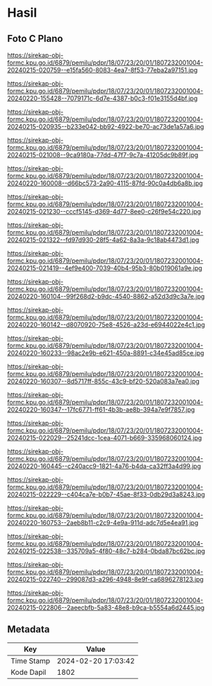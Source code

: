 # Hasil

## Foto C Plano

https://sirekap-obj-formc.kpu.go.id/6879/pemilu/pdpr/18/07/23/20/01/1807232001004-20240215-020759--e15fa560-8083-4ea7-8f53-77eba2a97151.jpg

https://sirekap-obj-formc.kpu.go.id/6879/pemilu/pdpr/18/07/23/20/01/1807232001004-20240220-155428--7079171c-6d7e-4387-b0c3-f01e3155d4bf.jpg

https://sirekap-obj-formc.kpu.go.id/6879/pemilu/pdpr/18/07/23/20/01/1807232001004-20240215-020935--b233e042-bb92-4922-be70-ac73de1a57a6.jpg

https://sirekap-obj-formc.kpu.go.id/6879/pemilu/pdpr/18/07/23/20/01/1807232001004-20240215-021008--9ca9180a-77dd-47f7-9c7a-41205dc9b89f.jpg

https://sirekap-obj-formc.kpu.go.id/6879/pemilu/pdpr/18/07/23/20/01/1807232001004-20240220-160008--d66bc573-2a90-4115-87fd-90c0a4db6a8b.jpg

https://sirekap-obj-formc.kpu.go.id/6879/pemilu/pdpr/18/07/23/20/01/1807232001004-20240215-021230--cccf5145-d369-4d77-8ee0-c26f9e54c220.jpg

https://sirekap-obj-formc.kpu.go.id/6879/pemilu/pdpr/18/07/23/20/01/1807232001004-20240215-021322--fd97d930-28f5-4a62-8a3a-9c18ab4473d1.jpg

https://sirekap-obj-formc.kpu.go.id/6879/pemilu/pdpr/18/07/23/20/01/1807232001004-20240215-021419--4ef9e400-7039-40b4-95b3-80b019061a9e.jpg

https://sirekap-obj-formc.kpu.go.id/6879/pemilu/pdpr/18/07/23/20/01/1807232001004-20240220-160104--99f268d2-b9dc-4540-8862-a52d3d9c3a7e.jpg

https://sirekap-obj-formc.kpu.go.id/6879/pemilu/pdpr/18/07/23/20/01/1807232001004-20240220-160142--d8070920-75e8-4526-a23d-e6944022e4c1.jpg

https://sirekap-obj-formc.kpu.go.id/6879/pemilu/pdpr/18/07/23/20/01/1807232001004-20240220-160233--98ac2e9b-e621-450a-8891-c34e45ad85ce.jpg

https://sirekap-obj-formc.kpu.go.id/6879/pemilu/pdpr/18/07/23/20/01/1807232001004-20240220-160307--8d5717ff-855c-43c9-bf20-520a083a7ea0.jpg

https://sirekap-obj-formc.kpu.go.id/6879/pemilu/pdpr/18/07/23/20/01/1807232001004-20240220-160347--17fc6771-ff61-4b3b-ae8b-394a7e9f7857.jpg

https://sirekap-obj-formc.kpu.go.id/6879/pemilu/pdpr/18/07/23/20/01/1807232001004-20240215-022029--25241dcc-1cea-4071-b669-335968060124.jpg

https://sirekap-obj-formc.kpu.go.id/6879/pemilu/pdpr/18/07/23/20/01/1807232001004-20240220-160445--c240acc9-1821-4a76-b4da-ca32ff3a4d99.jpg

https://sirekap-obj-formc.kpu.go.id/6879/pemilu/pdpr/18/07/23/20/01/1807232001004-20240215-022229--c404ca7e-b0b7-45ae-8f33-0db29d3a8243.jpg

https://sirekap-obj-formc.kpu.go.id/6879/pemilu/pdpr/18/07/23/20/01/1807232001004-20240220-160753--2aeb8b11-c2c9-4e9a-911d-adc7d5e4ea91.jpg

https://sirekap-obj-formc.kpu.go.id/6879/pemilu/pdpr/18/07/23/20/01/1807232001004-20240215-022538--335709a5-4f80-48c7-b284-0bda87bc62bc.jpg

https://sirekap-obj-formc.kpu.go.id/6879/pemilu/pdpr/18/07/23/20/01/1807232001004-20240215-022740--299087d3-a296-4948-8e9f-ca6896278123.jpg

https://sirekap-obj-formc.kpu.go.id/6879/pemilu/pdpr/18/07/23/20/01/1807232001004-20240215-022806--2aeecbfb-5a83-48e8-b9ca-b5554a6d2445.jpg


## Metadata

| Key        | Value               |
| ---------- | ------------------- |
| Time Stamp | 2024-02-20 17:03:42 |
| Kode Dapil | 1802                |



